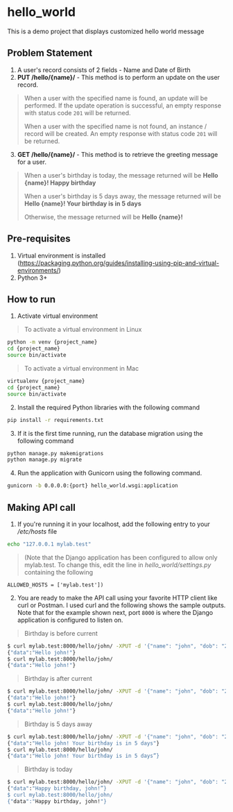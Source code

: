 # hello_world
This is a demo project that displays customized hello world message

## Problem Statement
1. A user's record consists of 2 fields - Name and Date of Birth
2. **PUT /hello/{name}/** - This method is to perform an update on the user record.
> When a user with the specified name is found, an update will be performed. If the update operation is successful, an empty response with status code `201` will be returned.
> 
> When a user with the specified name is not found, an instance / record will be created. An empty response with status code `201` will be returned.
3. **GET /hello/{name}/** - This method is to retrieve the greeting message for a user.
> When a user's birthday is today, the message returned will be **Hello {name}! Happy birthday**
> 
> When a user's birthday is 5 days away, the message returned will be **Hello {name}! Your birthday is in 5 days**
> 
> Otherwise, the message returned will be **Hello {name}!**

## Pre-requisites
1. Virtual environment is installed (https://packaging.python.org/guides/installing-using-pip-and-virtual-environments/)
2. Python 3+

## How to run
1. Activate virtual environment
> To activate a virtual environment in Linux
```bash
python -m venv {project_name}
cd {project_name}
source bin/activate
```
> To activate a virtual environment in Mac
```bash
virtualenv {project_name}
cd {project_name}
source bin/activate
```
2. Install the required Python libraries with the following command
```bash
pip install -r requirements.txt
```
3. If it is the first time running, run the database migration using the following command
```bash
python manage.py makemigrations
python manage.py migrate
```
4. Run the application with Gunicorn using the following command.
```bash
gunicorn -b 0.0.0.0:{port} hello_world.wsgi:application
```

## Making API call
1. If you're running it in your localhost, add the following entry to your */etc/hosts* file
```bash
echo "127.0.0.1 mylab.test"
```
> (Note that the Django application has been configured to allow only mylab.test.
> To change this, edit the line in *hello_world/settings.py* containing the following
```
ALLOWED_HOSTS = ['mylab.test'])
```
2. You are ready to make the API call using your favorite HTTP client like curl or Postman. I used curl and the following shows the sample outputs. Note that for the example shown next, port `8000` is where the Django application is configured to listen on.
> Birthday is before current
```bash
$ curl mylab.test:8000/hello/john/ -XPUT -d '{"name": "john", "dob": "2001-01-01"}'
{"data":"Hello john!"}
$ curl mylab.test:8000/hello/john/ 
{"data":"Hello john!"}
```
> Birthday is after current
```bash
$ curl mylab.test:8000/hello/john/ -XPUT -d '{"name": "john", "dob": "2001-11-11"}'
{"data":"Hello john!"}
$ curl mylab.test:8000/hello/john/ 
{"data":"Hello john!"}
```
> Birthday is 5 days away
```bash
$ curl mylab.test:8000/hello/john/ -XPUT -d '{"name": "john", "dob": "2001-05-11"}'
{"data":"Hello john! Your birthday is in 5 days"}
$ curl mylab.test:8000/hello/john/ 
{"data":"Hello john! Your birthday is in 5 days”}
```
> Birthday is today
```bash
$ curl mylab.test:8000/hello/john/ -XPUT -d '{"name": "john", "dob": "2001-05-06"}'
{"data":"Happy birthday, john!”}
$ curl mylab.test:8000/hello/john/ 
{"data":"Happy birthday, john!"}
```